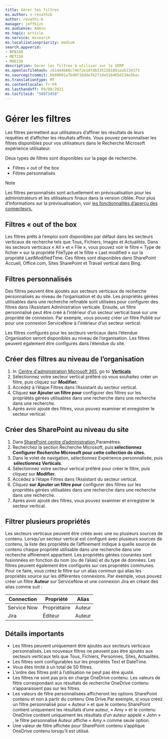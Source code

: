 ```yaml
---
title: Gérer les filtres
ms.author: v-revathib
author: revathi-b
manager: jeffkizn
ms.audience: Admin
ms.topic: article
ms.service: mssearch
ms.localizationpriority: medium
search.appverid:
- BFB160
- MET150
- MOE150
description: Gérer les filtres à utiliser sur le SERP
ms.openlocfilehash: c614d4b60c746f2e18fdb3352281891ea5134373
ms.sourcegitcommit: bb99601a7bd0f16dde7b271de516465d134e5bac
ms.translationtype: MT
ms.contentlocale: fr-FR
ms.lasthandoff: 09/08/2021
ms.locfileid: "58973458"
---
```

# <a name="manage-filters"></a>Gérer les filtres

Les filtres permettent aux utilisateurs d’affiner les résultats de leurs requêtes et d’afficher les résultats affinés. Vous pouvez personnaliser les filtres disponibles pour vos utilisateurs dans le Recherche Microsoft expérience utilisateur.

Deux types de filtres sont disponibles sur la page de recherche.

- Filtres « out of the box
- Filtres personnalisés

> [!NOTE]
> Les filtres personnalisés sont actuellement en prévisualisation pour les administrateurs et les utilisateurs finaux dans la version ciblée. Pour plus d’informations sur la prévisualisation, voir [les fonctionnalités d’aperçu des connecteurs.](connectors-overview.md#what-are-the-preview-features)

## <a name="out-of-the-box-filters"></a>Filtres « out of the box

Les filtres prêts à l’emploi sont disponibles par défaut dans les secteurs verticaux de recherche tels que Tous, Fichiers, Images et Actualités. Dans les secteurs verticaux « All » et « File », vous pouvez voir le filtre « Type de fichier » sur la propriété FileType et le filtre « Last modified » sur la propriété LastModifiedTime. Ces filtres sont disponibles dans SharePoint Accueil, Office.com, Sites SharePoint et Travail vertical dans Bing.

## <a name="custom-filters"></a>Filtres personnalisés

Des filtres peuvent être ajoutés aux secteurs verticaux de recherche personnalisés au niveau de l’organisation et du site. Les propriétés gérées utilisables dans une recherche refinable sont utilisées pour configurer des filtres dans l’Assistant Administration verticale.  Ensuite, un filtre personnalisé peut être créé à l’intérieur d’un secteur vertical basé sur une propriété de connexion. Par exemple, vous pouvez créer un filtre Publié sur pour une connexion ServiceNow à l’intérieur d’un secteur vertical.

Les filtres configurés pour les secteurs verticaux dans l’étendue Organisation seront disponibles au niveau de l’organisation. Les filtres peuvent également être configurés dans l’étendue du site.  

## <a name="create-organization-level-filters"></a>Créer des filtres au niveau de l’organisation

1. In  [Centre d'administration Microsoft 365](https://admin.microsoft.com/), go to  [**Verticals**](https://admin.microsoft.com/Adminportal/Home#/MicrosoftSearch/verticals)
2. Sélectionnez votre secteur vertical préféré où vous souhaitez créer un filtre, puis cliquez sur **Modifier.**  
3. Accédez à l’étape Filtres dans l’Assistant du secteur vertical.
4. Cliquez **sur Ajouter un filtre pour** configurer des filtres sur les propriétés gérées utilisables dans une recherche dans une recherche dans une recherche.
5. Après avoir ajouté des filtres, vous pouvez examiner et enregistrer le secteur vertical.

## <a name="create-sharepoint-site-level-filters"></a>Créer des SharePoint au niveau du site

1. Dans [SharePoint centre d’administration,](https://sharepoint.com/)Paramètres.
2. Recherchez la section Recherche Microsoft, puis **sélectionnez Configurer Recherche Microsoft pour cette collection de sites.**
3. Dans le volet de navigation, sélectionnez Expérience personnalisée, puis  **sélectionnez Verticals**.
4. Sélectionnez votre secteur vertical préféré pour créer le filtre, puis cliquez sur **Modifier.**
5. Accédez à l’étape Filtres dans l’Assistant du secteur vertical.
6. Cliquez **sur Ajouter un filtre pour** configurer des filtres sur les propriétés gérées utilisables dans une recherche dans une recherche dans une recherche.
7. Après avoir ajouté des filtres, vous pouvez examiner et enregistrer le secteur vertical.

## <a name="filter-across-multiple-properties"></a>Filtrer plusieurs propriétés

Les secteurs verticaux peuvent être créés avec une ou plusieurs sources de contenu. Lorsqu’un secteur vertical est configuré avec plusieurs sources de contenu, la liste des propriétés de l’affinement indique à quelle source de contenu chaque propriété utilisable dans une recherche dans une recherche affinement appartient. Les propriétés gérées courantes sont fusionnées en fonction du nom (ou de l’alias) et du type de données. Les filtres peuvent également être configurés sur ces propriétés communes. Pour ce faire, vous créez le filtre sur un alias commun qui alias les propriétés source sur les différentes connexions. Par exemple, vous pouvez créer un filtre **Auteur** sur ServiceNow et une connexion Jira en créant des alias comme suit :

 | Connection | Propriété | Alias |
 | --- | --- | --- |
 | Service Now | Propriétaire | Auteur |
 | Jira | Éditeur | Auteur |

## <a name="important-details"></a>Détails importants

- Les filtres peuvent uniquement être ajoutés aux secteurs verticaux personnalisés. Les nouveaux filtres ne peuvent pas être ajoutés aux secteurs verticaux tels que Tous, Fichiers, Personnes, Sites, Actualités.
- Les filtres sont configurables sur les propriétés Text et DateTime.
- Vous êtes limité à un total de 50 filtres.
- L’ordre des filtres prêt à l’utilisation ne peut pas être ajusté.
- Les filtres ne sont pas pris en charge OneDrive contenu. Les valeurs de filtre correspondant aux résultats de recherche OneDrive contenu n’apparaissent pas sur les filtres.
- Les valeurs de filtre personnalisées afficheront les options SharePoint contenu et non à partir du contenu One Drive.Par exemple, si vous créez un filtre personnalisé pour « Auteur » et que le contenu SharePoint contient uniquement les résultats d’une auteur, « Amy » et le contenu OneDrive contient uniquement les résultats d’un auteur appelé « John » , le filtre personnalisé Auteur affiche « Amy » comme seule option.
- Une valeur de filtre affichée pour SharePoint contenu s’applique OneDrive contenu lorsqu’il est utilisé.
